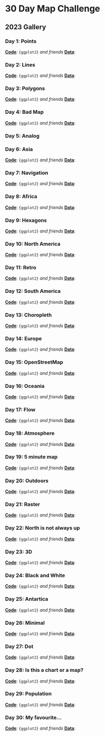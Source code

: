 # 30 Day Map Challenge

## 2023 Gallery

### Day 1: Points

[**Code**](): `{ggplot2}` _and friends_
[**Data**](): 


### Day 2: Lines

[**Code**](): `{ggplot2}` _and friends_
[**Data**](): 


### Day 3: Polygons

[**Code**](): `{ggplot2}` _and friends_
[**Data**](): 


### Day 4: Bad Map

[**Code**](): `{ggplot2}` _and friends_
[**Data**](): 


### Day 5: Analog


### Day 6: Asia

[**Code**](): `{ggplot2}` _and friends_
[**Data**](): 

### Day 7: Navigation

[**Code**](): `{ggplot2}` _and friends_
[**Data**](): 

### Day 8: Africa

[**Code**](): `{ggplot2}` _and friends_
[**Data**](): 

### Day 9: Hexagons

[**Code**](): `{ggplot2}` _and friends_
[**Data**](): 

### Day 10: North America

[**Code**](): `{ggplot2}` _and friends_
[**Data**](): 

### Day 11: Retro

[**Code**](): `{ggplot2}` _and friends_
[**Data**](): 

### Day 12: South America

[**Code**](): `{ggplot2}` _and friends_
[**Data**](): 

### Day 13: Choropleth

[**Code**](): `{ggplot2}` _and friends_
[**Data**](): 

### Day 14: Europe

[**Code**](): `{ggplot2}` _and friends_
[**Data**](): 

### Day 15: OpenStreetMap

[**Code**](): `{ggplot2}` _and friends_
[**Data**](): 

### Day 16: Oceania

[**Code**](): `{ggplot2}` _and friends_
[**Data**](): 

### Day 17: Flow

[**Code**](): `{ggplot2}` _and friends_
[**Data**](): 

### Day 18: Atmosphere

[**Code**](): `{ggplot2}` _and friends_
[**Data**](): 

### Day 19: 5 minute map

[**Code**](): `{ggplot2}` _and friends_
[**Data**](): 

### Day 20: Outdoors

[**Code**](): `{ggplot2}` _and friends_
[**Data**](): 

### Day 21: Raster

[**Code**](): `{ggplot2}` _and friends_
[**Data**](): 

### Day 22: North is not always up

[**Code**](): `{ggplot2}` _and friends_
[**Data**](): 

### Day 23: 3D

[**Code**](): `{ggplot2}` _and friends_
[**Data**](): 

### Day 24: Black and White

[**Code**](): `{ggplot2}` _and friends_
[**Data**](): 

### Day 25: Antartica

[**Code**](): `{ggplot2}` _and friends_
[**Data**](): 

### Day 26: Minimal

[**Code**](): `{ggplot2}` _and friends_
[**Data**](): 

### Day 27: Dot

[**Code**](): `{ggplot2}` _and friends_
[**Data**](): 

### Day 28: Is this a chart or a map?

[**Code**](): `{ggplot2}` _and friends_
[**Data**](): 

### Day 29: Population

[**Code**](): `{ggplot2}` _and friends_
[**Data**](): 

### Day 30: My favourite...

[**Code**](): `{ggplot2}` _and friends_
[**Data**](): 